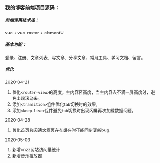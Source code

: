 ### 我的博客前端项目源码：

##### 前端使用技术栈：

vue + vue-router + elementUI

##### 基本功能：

登录、注册、文章列表、写文章、分享文章、常用工具、学习文档、留言。

##### 优化

2020-04-21

1. 优化`<router-view>`的高度，主内容区高度，当主内容去不满一屏高度时，避免出现滚动条。
2. 添加`<transition>`组件优化`tab`切换时的效果。
3. 添加`<keep-live>`组件避免`tab`切换时出现闪屏再次加载数据问题。

2020-04-28

1. 优化首页和阅读文章页存在缓存时不能同步更新bug.

2020-05-03

1. 新增cnzz网站访问量统计
2. 新增音乐播放器